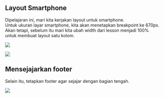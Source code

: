 ## Layout Smartphone

Dipelajaran ini, mari kita kerjakan layout untuk smartphone.  
Untuk ukuran layar smartphone, kita akan menetapkan breakpoint ke 670px. Akan tetapi, sebelum itu mari kita ubah width dari lesson menjadi 100% untuk membuat layout satu kolom.

![](https://d2aj9sy12tbpym.cloudfront.net/progate/shared/images/slide/html/study/3/1580978947117.png)

![](https://d2aj9sy12tbpym.cloudfront.net/progate/shared/images/slide/html/study/3/1580978963662.png)

## Mensejajarkan footer

Selain itu, tetapkan footer agar sejajar dengan bagian tengah.

![](https://d2aj9sy12tbpym.cloudfront.net/progate/shared/images/slide/html/study/3/1580978973974.png)
